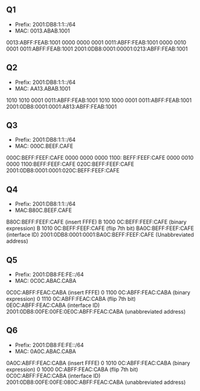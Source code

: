 ## Q1 

- Prefix: 2001:DB8:1:1::/64
- MAC: 0013.ABAB.1001 

0013:ABFF:FEAB:1001 
0000 0000 0001 0011:ABFF:FEAB:1001 
0000 0010 0001 0011:ABFF:FEAB:1001 
2001:0DB8:0001:00001:0213:ABFF:FEAB:1001 

 

## Q2

- Prefix: 2001:DB8:1:1::/64 
- MAC: AA13.ABAB.1001 

1010 1010 0001 0011:ABFF:FEAB:1001
1010 1000 0001 0011:ABFF:FEAB:1001
2001:0DB8:0001:0001:A813:ABFF:FEAB:1001 

## Q3 

- Prefix: 2001:DB8:1:1::/64 
- MAC: 000C.BEEF.CAFE 

000C:BEFF:FEEF:CAFE 
0000 0000 0000 1100: BEFF:FEEF:CAFE
0000 0010 0000 1100:BEFF:FEEF:CAFE
020C:BEFF:FEEF:CAFE
2001:0DB8:0001:0001:020C:BEFF:FEEF:CAFE 

## Q4

- Prefix: 2001:DB8:1:1::/64
- MAC:B80C.BEEF.CAFE

B80C:BEFF:FEEF:CAFE  (insert FFFE)
B 1000 0C:BEFF:FEEF:CAFE  (binary expression)
B 1010 0C:BEFF:FEEF:CAFE  (flip 7th bit)
BA0C:BEFF:FEEF:CAFE (interface ID)
2001:0DB8:0001:0001:BA0C:BEFF:FEEF:CAFE (Unabbreviated address)

## Q5 

- Prefix: 2001:DB8:FE:FE::/64
- MAC: 0C0C.ABAC.CABA 

0C0C:ABFF:FEAC:CABA (insert FFFE)
0 1100 0C:ABFF:FEAC:CABA (binary expression)
0 1110 0C:ABFF:FEAC:CABA (flip 7th bit)
0E0C:ABFF:FEAC:CABA (interface ID)
2001:0DB8:00FE:00FE:0E0C:ABFF:FEAC:CABA (unabbreviated address)

## Q6

- Prefix: 2001:DB8:FE:FE::/64
- MAC: 0A0C.ABAC.CABA

0A0C:ABFF:FEAC:CABA (insert FFFE)
0 1010 0C:ABFF:FEAC:CABA (binary expression)
0 1000 0C:ABFF:FEAC:CABA (flip 7th bit)
0C0C:ABFF:FEAC:CABA (interface ID)
2001:0DB8:00FE:00FE:080C:ABFF:FEAC:CABA (unabbreviated address)
 